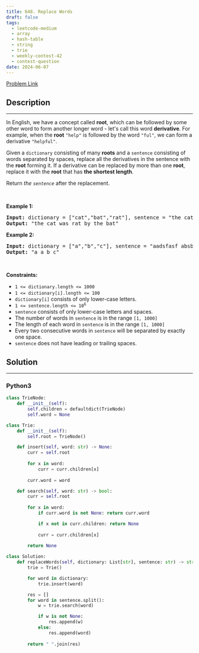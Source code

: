 ```yaml
---
title: 648. Replace Words
draft: false
tags: 
  - leetcode-medium
  - array
  - hash-table
  - string
  - trie
  - weekly-contest-42
  - contest-question
date: 2024-06-07
---
```


[Problem Link](https://leetcode.com/problems/replace-words/)

## Description

---
<p>In English, we have a concept called <strong>root</strong>, which can be followed by some other word to form another longer word - let&#39;s call this word <strong>derivative</strong>. For example, when the <strong>root</strong> <code>&quot;help&quot;</code> is followed by the word <code>&quot;ful&quot;</code>, we can form a derivative <code>&quot;helpful&quot;</code>.</p>

<p>Given a <code>dictionary</code> consisting of many <strong>roots</strong> and a <code>sentence</code> consisting of words separated by spaces, replace all the derivatives in the sentence with the <strong>root</strong> forming it. If a derivative can be replaced by more than one <strong>root</strong>, replace it with the <strong>root</strong> that has <strong>the shortest length</strong>.</p>

<p>Return <em>the <code>sentence</code></em> after the replacement.</p>

<p>&nbsp;</p>
<p><strong class="example">Example 1:</strong></p>

<pre>
<strong>Input:</strong> dictionary = [&quot;cat&quot;,&quot;bat&quot;,&quot;rat&quot;], sentence = &quot;the cattle was rattled by the battery&quot;
<strong>Output:</strong> &quot;the cat was rat by the bat&quot;
</pre>

<p><strong class="example">Example 2:</strong></p>

<pre>
<strong>Input:</strong> dictionary = [&quot;a&quot;,&quot;b&quot;,&quot;c&quot;], sentence = &quot;aadsfasf absbs bbab cadsfafs&quot;
<strong>Output:</strong> &quot;a a b c&quot;
</pre>

<p>&nbsp;</p>
<p><strong>Constraints:</strong></p>

<ul>
	<li><code>1 &lt;= dictionary.length &lt;= 1000</code></li>
	<li><code>1 &lt;= dictionary[i].length &lt;= 100</code></li>
	<li><code>dictionary[i]</code> consists of only lower-case letters.</li>
	<li><code>1 &lt;= sentence.length &lt;= 10<sup>6</sup></code></li>
	<li><code>sentence</code> consists of only lower-case letters and spaces.</li>
	<li>The number of words in <code>sentence</code> is in the range <code>[1, 1000]</code></li>
	<li>The length of each word in <code>sentence</code> is in the range <code>[1, 1000]</code></li>
	<li>Every two consecutive words in <code>sentence</code> will be separated by exactly one space.</li>
	<li><code>sentence</code> does not have leading or trailing spaces.</li>
</ul>


## Solution

---
### Python3
``` py title='replace-words'
class TrieNode:
    def __init__(self):
        self.children = defaultdict(TrieNode)
        self.word = None

class Trie:
    def __init__(self):
        self.root = TrieNode()

    def insert(self, word: str) -> None:
        curr = self.root
        
        for x in word:
            curr = curr.children[x]
            
        curr.word = word

    def search(self, word: str) -> bool:
        curr = self.root
        
        for x in word:
            if curr.word is not None: return curr.word

            if x not in curr.children: return None
            
            curr = curr.children[x]
        
        return None

class Solution:
    def replaceWords(self, dictionary: List[str], sentence: str) -> str:
        trie = Trie()

        for word in dictionary:
            trie.insert(word)

        res = []
        for word in sentence.split():
            w = trie.search(word)

            if w is not None:
                res.append(w)
            else:
                res.append(word)
        
        return " ".join(res)
        
```

